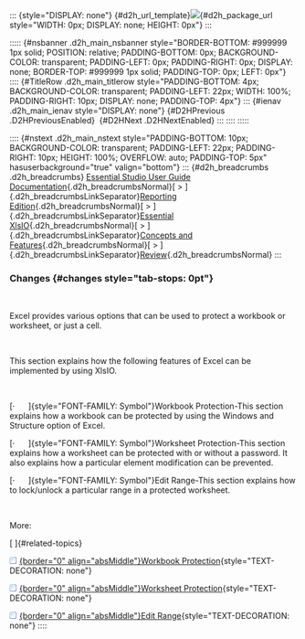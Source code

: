 ::: {style="DISPLAY: none"}
[](ms-xhelp:///?Id=d2h_url_template){#d2h_url_template}![](!package_url!){#d2h_package_url style="WIDTH: 0px; DISPLAY: none; HEIGHT: 0px"}
:::

::::: {#nsbanner .d2h_main_nsbanner style="BORDER-BOTTOM: #999999 1px solid; POSITION: relative; PADDING-BOTTOM: 0px; BACKGROUND-COLOR: transparent; PADDING-LEFT: 0px; PADDING-RIGHT: 0px; DISPLAY: none; BORDER-TOP: #999999 1px solid; PADDING-TOP: 0px; LEFT: 0px"}
:::: {#TitleRow .d2h_main_titlerow style="PADDING-BOTTOM: 4px; BACKGROUND-COLOR: transparent; PADDING-LEFT: 22px; WIDTH: 100%; PADDING-RIGHT: 10px; DISPLAY: none; PADDING-TOP: 4px"}
::: {#ienav .d2h_main_ienav style="DISPLAY: none"}
[](ms-xhelp:///?Id=706daa25-30f8-4ab3-ba04-e914351a61ae){#D2HPrevious .D2HPreviousEnabled}  [](ms-xhelp:///?Id=c847cbb0-917f-4a11-8b06-27f0adc8e824){#D2HNext .D2HNextEnabled}
:::
::::
:::::

:::: {#nstext .d2h_main_nstext style="PADDING-BOTTOM: 10px; BACKGROUND-COLOR: transparent; PADDING-LEFT: 22px; PADDING-RIGHT: 10px; HEIGHT: 100%; OVERFLOW: auto; PADDING-TOP: 5px" hasuserbackground="true" valign="bottom"}
::: {#d2h_breadcrumbs .d2h_breadcrumbs}
[Essential Studio User Guide Documentation](ms-xhelp:///?Id=12457748-09e3-4d74-a240-8e049cedf030){.d2h_breadcrumbsNormal}[ \> ]{.d2h_breadcrumbsLinkSeparator}[Reporting Edition](ms-xhelp:///?Id=027aa5b6-6676-4f93-ad23-c20e8c45792e){.d2h_breadcrumbsNormal}[ \> ]{.d2h_breadcrumbsLinkSeparator}[Essential XlsIO](ms-xhelp:///?Id=b01a1b50-1d7d-40c0-bc83-af67e57c9005){.d2h_breadcrumbsNormal}[ \> ]{.d2h_breadcrumbsLinkSeparator}[Concepts and Features](ms-xhelp:///?Id=21b26556-5905-4ad9-90b4-40320db25faf){.d2h_breadcrumbsNormal}[ \> ]{.d2h_breadcrumbsLinkSeparator}[Review](ms-xhelp:///?Id=b4add9bb-1a7a-44e2-8122-b84f6a6c79a0){.d2h_breadcrumbsNormal}
:::

### Changes {#changes style="tab-stops: 0pt"}

 

Excel provides various options that can be used to protect a workbook or worksheet, or just a cell.

 

This section explains how the following features of Excel can be implemented by using XlsIO.

 

[·      ]{style="FONT-FAMILY: Symbol"}Workbook Protection-This section explains how a workbook can be protected by using the Windows and Structure option of Excel.

[·      ]{style="FONT-FAMILY: Symbol"}Worksheet Protection-This section explains how a worksheet can be protected with or without a password. It also explains how a particular element modification can be prevented.

[·      ]{style="FONT-FAMILY: Symbol"}Edit Range-This section explains how to lock/unlock a particular range in a protected worksheet.

 

More:

[ ]{#related-topics}

[![](button.gif){border="0" align="absMiddle"}Workbook Protection](ms-xhelp:///?Id=cd13bbf9-e9d6-4579-abc9-02f04309ac96){style="TEXT-DECORATION: none"}

[![](button.gif){border="0" align="absMiddle"}Worksheet Protection](ms-xhelp:///?Id=727f3451-a991-4a2f-858e-0b968dc0d6f3){style="TEXT-DECORATION: none"}

[![](button.gif){border="0" align="absMiddle"}Edit Range](ms-xhelp:///?Id=48e7a1ac-6be9-4f88-b8fb-be63aa9b068b){style="TEXT-DECORATION: none"}
::::
